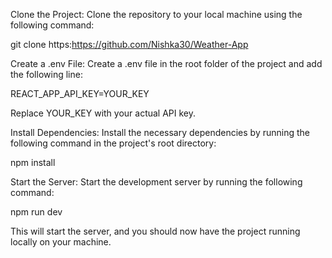 
Clone the Project: Clone the repository to your local machine using the following command:


git clone https:https://github.com/Nishka30/Weather-App

Create a .env File: Create a .env file in the root folder of the project and add the following line:


REACT_APP_API_KEY=YOUR_KEY

Replace YOUR_KEY with your actual API key.

Install Dependencies: Install the necessary dependencies by running the following command in the project's root directory:

npm install

Start the Server: Start the development server by running the following command:

npm run dev

This will start the server, and you should now have the project running locally on your machine.
